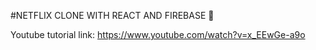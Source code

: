 #NETFLIX CLONE WITH REACT AND FIREBASE 🚀

Youtube tutorial link: https://www.youtube.com/watch?v=x_EEwGe-a9o
